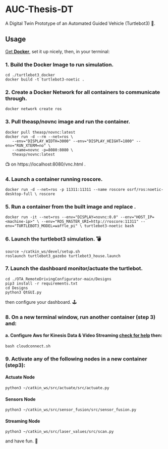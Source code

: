# AUC-Thesis-DT
A Digital Twin Prototype of an Automated Guided Vehicle (Turtlebot3) 🐢. 

## Usage 

[Get **Docker**](https://docs.docker.com/get-docker/), set it up nicely, then, in your terminal:

### 1. Build the Docker Image to run simulation. 
````
cd ./turtlebot3_docker 
docker build -t turtlebot3-noetic .
````

### 2. Create a Docker Network for all containers to communicate through. 
````
docker network create ros
````
### 3. Pull theasp/novnc image and run the container. 
````
docker pull theasp/novnc:latest
docker run -d --rm --net=ros \
   --env="DISPLAY_WIDTH=3000" --env="DISPLAY_HEIGHT=1800" --env="RUN_XTERM=no" \
   --name=novnc -p=8080:8080 \
   theasp/novnc:latest
````
📺 on https://localhost:8080/vnc.html .
### 4. Launch a container running roscore. 

````
docker run -d --net=ros -p 11311:11311 --name roscore osrf/ros:noetic-desktop-full \ roscore
````
### 5. Run a container from the built image and replace <machine-ip>. 

````
docker run -it --net=ros --env="DISPLAY=novnc:0.0" --env="HOST_IP=<machine-ip>" \ --env="ROS_MASTER_URI=http://roscore:11311" --env="TURTLEBOT3_MODEL=waffle_pi" \ turtlebot3-noetic bash
````

### 6. Launch the turtlebot3 simulation. 💣
````
source ~/catkin_ws/devel/setup.sh
roslaunch turtlebot3_gazebo turtlebot3_house.launch
````

### 7. Launch the dashboard monitor/actuate the turtlebot. 
````
cd ./OTA_RemoteDrivingConfigurator-main/Designs
pip3 install -r requirements.txt 
cd Designs 
python3 QtGUI.py
````
then configure your dashboard. 🕹

### 8. On a new terminal window, run another container (step 3) and: 
#### a. Configure Aws for Kinesis Data & Video Streaming [check for help](https://docs.aws.amazon.com/cli/latest/userguide/cli-configure-files.html) then: 

````
bash cloudconnect.sh
````

### 9. Activate any of the following nodes in a new container (step3): 


#### Actuate Node 
````
python3 ~/catkin_ws/src/actuate/src/actuate.py
````
#### Sensors Node 
````
python3 ~/catkin_ws/src/sensor_fusion/src/sensor_fusion.py
````
#### Streaming Node
````
python3 ~/catkin_ws/src/laser_values/src/scan.py
````

and have fun. 🎉

